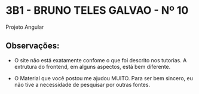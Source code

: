 # 3B1 - BRUNO TELES GALVAO - Nº 10
Projeto Angular


<p>   </p>
<p>   </p>
<p>   </p>

## Observações:

- O site não está exatamente confome o que foi descrito nos tutorias. A extrutura do frontend, em alguns aspectos, está bem diferente.

- O Material que você postou me ajudou MUITO. Para ser bem sincero, eu não tive a necessidade de pesquisar por outras fontes.  
